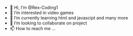  - 👋 Hi, I’m @Rex-Coding1
- 👀 I’m interested in video games
- 🌱 I’m currently learning html and javascipt and many more
- 💞️ I’m looking to collaborate on project
- 📫 How to reach me ...

<!---
Rex-Coding1/Rex-Coding1 is a ✨ special ✨ repository because its `README.md` (this file) appears on your GitHub profile.
You can click the Preview link to take a look at your changes.
--->
